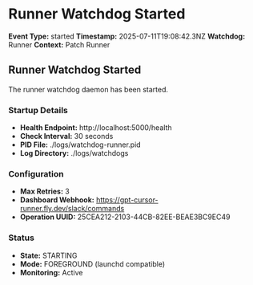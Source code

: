# Runner Watchdog Started

**Event Type:** started
**Timestamp:** 2025-07-11T19:08:42.3NZ
**Watchdog:** Runner
**Context:** Patch Runner


## Runner Watchdog Started

The runner watchdog daemon has been started.

### Startup Details
- **Health Endpoint:** http://localhost:5000/health
- **Check Interval:** 30 seconds
- **PID File:** ./logs/watchdog-runner.pid
- **Log Directory:** ./logs/watchdogs

### Configuration
- **Max Retries:** 3
- **Dashboard Webhook:** https://gpt-cursor-runner.fly.dev/slack/commands
- **Operation UUID:** 25CEA212-2103-44CB-82EE-BEAE3BC9EC49

### Status
- **State:** STARTING
- **Mode:** FOREGROUND (launchd compatible)
- **Monitoring:** Active


